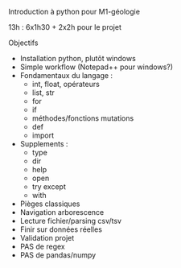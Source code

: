 Introduction à python pour M1-géologie

13h : 6x1h30 + 2x2h pour le projet

Objectifs
- Installation python, plutôt windows
- Simple workflow (Notepad++ pour windows?)
- Fondamentaux du langage :
    - int, float, opérateurs
    - list, str
    - for
    - if
    - méthodes/fonctions mutations
    - def
    - import
- Supplements : 
    - type
    - dir
    - help
    - open
    - try except
    - with
- Pièges classiques
- Navigation arborescence
- Lecture fichier/parsing csv/tsv
- Finir sur données réelles
- Validation projet
- PAS de regex
- PAS de pandas/numpy
